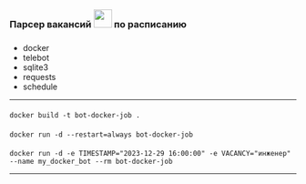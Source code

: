 
## <h3>Парсер вакансий <img src="https://i.hh.ru/logos/svg/hh.ru__min_.svg" height="32"/> по расписанию<h3>
* docker
* telebot
* sqlite3
* requests
* schedule
---
####
    docker build -t bot-docker-job .
####
    docker run -d --restart=always bot-docker-job
####
    docker run -d -e TIMESTAMP="2023-12-29 16:00:00" -e VACANCY="инженер" --name my_docker_bot --rm bot-docker-job
---
